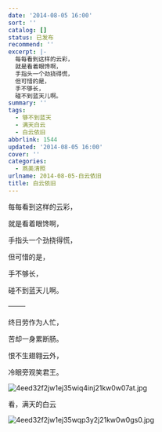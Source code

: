 ```yaml
---
date: '2014-08-05 16:00'
sort: ''
catalog: []
status: 已发布
recommend: ''
excerpt: |-
  每每看到这样的云彩，
  就是看着眼馋啊，
  手指头一个劲挠得慌，
  但可惜的是，
  手不够长，
  碰不到蓝天儿啊。
summary: ''
tags:
  - 够不到蓝天
  - 满天白云
  - 白云依旧
abbrlink: 1544
updated: '2014-08-05 16:00'
cover: ''
categories:
  - 燕美清照
urlname: 2014-08-05-白云依旧
title: 白云依旧
---
```


每每看到这样的云彩，


就是看着眼馋啊，


手指头一个劲挠得慌，


但可惜的是，


手不够长，


碰不到蓝天儿啊。


——–


终日劳作为人忙，


苦却一身累断肠。


恨不生翅翱云外，


冷眼旁观笑君王。


![4eed32f2jw1ej35wiq4inj21kw0w07at.jpg](https://image.bmqy.net/upload/4eed32f2jw1ej35wiq4inj21kw0w07at.jpg)


看，满天的白云


![4eed32f2jw1ej35wqp3y2j21kw0w0gs0.jpg](https://image.bmqy.net/upload/4eed32f2jw1ej35wqp3y2j21kw0w0gs0.jpg)

